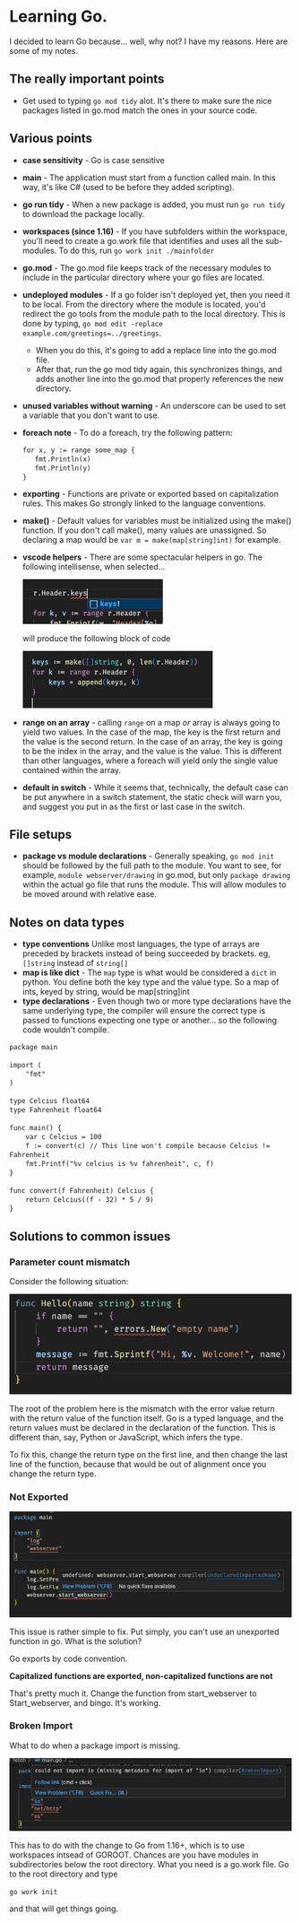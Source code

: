 # Learning Go.

I decided to learn Go because... well, why not? I have my reasons. Here are some of my notes. 

## The really important points
* Get used to typing ```go mod tidy``` alot. It's there to make sure the nice packages listed in go.mod match the ones in your source code.

## Various points
* **case sensitivity** - Go is case sensitive
* **main** - The application must start from a function called main. In this way, it's like C# (used to be before they added scripting).
* **go run tidy** - When a new package is added, you must run ```go run tidy``` to download the package locally.
* **workspaces (since 1.16)** - If you have subfolders within the workspace, you'll need to create a go.work file that identifies and uses all the sub-modules. To do this, run ```go work init ./mainfolder```
* **go.mod** - The go.mod file keeps track of the necessary modules to include in the particular directory where your go files are located.
* **undeployed modules** - If a go folder isn't deployed yet, then you need it to be local. From the directory where the module is located, you'd redirect the go tools from the module path to the local directory. This is done by typing, ```go mod edit -replace example.com/greetings=../greetings```. 
    * When you do this, it's going to add a replace line into the go.mod file. 
    * After that, run the go mod tidy again, this synchronizes things, and adds another line into the go.mod that properly references the new directory. 
* **unused variables without warning** - An underscore can be used to set a variable that you don't want to use. 
* **foreach note** - To do a foreach, try the following pattern:
   ```
   for x, y := range some_map {
      fmt.Println(x)
      fmt.Println(y)
   }
   ```
* **exporting** - Functions are private or exported based on capitalization rules. This makes Go strongly linked to the language conventions.
* **make()** - Default values for variables must be initialized using the make() function. If you don't call make(), many values are unassigned. So declaring a map would be ```var m = make(map[string]int)``` for example.
* **vscode helpers** - There are some spectacular helpers in go. The following intellisense, when selected...

   ![](./img/shortcut-before.png)

   will produce the following block of code

   ![](./img/shortcut-after.png)
* **range on an array** - calling ```range``` on a map *or* array is always going to yield two values. In the case of the map, the key is the first return and the value is the second return. In the case of an array, the key is going to be the index in the array, and the value is the value. This is different than other languages, where a foreach will yield only the single value contained within the array. 
* **default in switch** - While it seems that, technically, the default case can be put anywhere in a switch statement, the static check will warn you, and suggest you put in as the first or last case in the switch.
   
## File setups
* **package vs module declarations** - Generally speaking, ```go mod init``` should be followed by the full path to the module. You want to see, for example,  ```module webserver/drawing``` in go.mod, but only ```package drawing``` within the actual go file that runs the module. This will allow modules to be moved around with relative ease. 

## Notes on data types
* **type conventions** Unlike most languages, the type of arrays are preceded by brackets instead of being succeeded by brackets. eg, ```[]string``` instead of ```string[]```
* **map is like dict** - The ```map``` type is what would be considered a ```dict``` in python. You define both the key type and the value type. So a map of ints, keyed by string, would be map[string]int
* **type declarations** - Even though two or more type declarations have the same underlying type, the compiler will ensure the correct type is passed to functions expecting one type or another... so the following code wouldn't compile. 

```
package main

import (
	"fmt"
)

type Celcius float64
type Fahrenheit float64

func main() {
	var c Celcius = 100
	f := convert(c) // This line won't compile because Celcius != Fahrenheit
	fmt.Printf("%v celcius is %v fahrenheit", c, f)
}

func convert(f Fahrenheit) Celcius {
	return Celcius((f - 32) * 5 / 9)
}
```

## Solutions to common issues

### Parameter count mismatch

Consider the following situation:

![](./img/param-count-mismatch.png)

The root of the problem here is the mismatch with the error value return with the return value of the function itself. Go is a typed language, and the return values must be declared in the declaration of the function. This is different than, say, Python or JavaScript, which infers the type.

To fix this, change the return type on the first line, and then change the last line of the function, because that would be out of alignment once you change the return type.

### Not Exported

![](./img/not-exported.png)

This issue is rather simple to fix. Put simply, you can't use an unexported function in go. What is the solution? 

Go exports by code convention.

**Capitalized functions are exported, non-capitalized functions are not**

That's pretty much it. Change the function from start_webserver to Start_webserver, and bingo. It's working.

### Broken Import 

What to do when a package import is missing.

![](./img/broken-import.png)

This has to do with the change to Go from 1.16+, which is to use workspaces intsead of GOROOT. Chances are you have modules in subdirectories below the root directory. What you need is a go.work file. Go to the root directory and type

```go work init```

and that will get things going. 